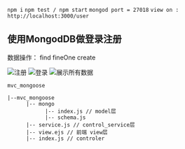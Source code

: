 `npm i`
`npm test / npm start`
`mongod port = 27018`
`view on : http://localhost:3000/user`

## 使用MongodDB做登录注册
数据操作： find fineOne create

![注册](http://oph3rwqhn.bkt.clouddn.com/17-11-30/69475830.jpg)
![登录](http://oph3rwqhn.bkt.clouddn.com/17-11-30/76926721.jpg)
![展示所有数据](http://oph3rwqhn.bkt.clouddn.com/17-11-30/75887369.jpg)

`mvc_mongoose`
```
|--mvc_mongoose
      |-- mongo 
            |-- index.js // model层 
            |-- schema.js
      |-- service.js // control_service层
      |-- view.ejs // 前端 view层
      |-- index.js // controler
```
